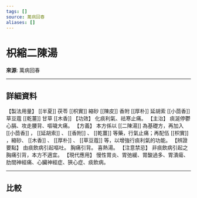 ```yaml
---
tags: []
source: 萬病回春
aliases: []
---
```


# 枳縮二陳湯

**來源**: 萬病回春  

---

## 詳細資料
【製法用量】 [[半夏]] 茯苓 [[枳實]] 縮砂 [[陳皮]] 香附 [[厚朴]] 延胡索 [[小茴香]] 草豆蔻 [[乾薑]] 甘草 [[木香]] 【功效】
化痰利氣、祛寒止痛。
【主治】
痰涎停鬱心膈、攻走腰背、嘔噦大痛。
【方義】
本方係以 [[二陳湯]] 為基礎方，再加入 [[小茴香]] ， [[延胡索]] 、 [[香附]] 、 [[乾薑]] 等藥，行氣止痛；再配伍 [[枳實]] ，縮砂、 [[木香]] 、 [[厚朴]] 、 [[草豆蔻]] 等，以增強行痰利氣的功能。
【辨證要點】
由痰飲病引起嘔吐。
胸痛引背。
喜熱湯。
【注意禁忌】
非痰飲病引起之胸痛引背，本方不適宜。
【現代應用】
慢性胃炎、胃弛緩、胃酸過多、胃潰瘍、肋間神經痛、心臟神經症、狹心症、痰飲病。

---

## 比較
